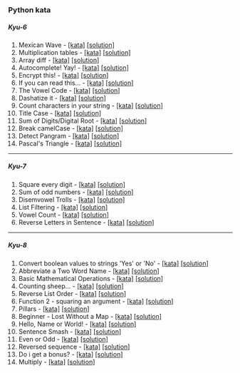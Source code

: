 ### Python kata


##### Kyu-6
1. Mexican Wave - [[kata]]() [[solution]](../python/kyu6_mexican_wave.py)
2. Multiplication tables - [[kata]](https://www.codewars.com/kata/5432fd1c913a65b28f000342) [[solution]](../python/kyu6_multiplication_tables.py)
3. Array diff - [[kata]](https://www.codewars.com/kata/523f5d21c841566fde000009) [[solution]](../python/kyu6_array_diff.py)
4. Autocomplete! Yay! - [[kata]](https://www.codewars.com/kata/5389864ec72ce03383000484) [[solution]](../python/kyu6_autocomplete_yay.py)
5. Encrypt this! - [[kata]](https://www.codewars.com/kata/5848565e273af816fb000449) [[solution]](../python/kyu6_encrypt_this.py)
6. If you can read this... - [[kata]](https://www.codewars.com/kata/586538146b56991861000293) [[solution]](../python/kyu6_if_you_can_read_this.py)
7. The Vowel Code - [[kata]](https://www.codewars.com/kata/53697be005f803751e0015aa) [[solution]](../python/kyu6_the_vowel_code.py)
8. Dashatize it - [[kata]](https://www.codewars.com/kata/58223370aef9fc03fd000071) [[solution]](../python/kyu6_dashatize_it.py)
9. Count characters in your string - [[kata]](https://www.codewars.com/kata/52efefcbcdf57161d4000091) [[solution]](../python/kyu6_count_characters_in_string.py)
10. Title Case - [[kata]](https://www.codewars.com/kata/5202ef17a402dd033c000009) [[solution]](../python/kyu6_title_case.py)
11. Sum of Digits/Digital Root - [[kata]](https://www.codewars.com/kata/541c8630095125aba6000c00) [[solution]](../python/kyu6_sum_of_the_digits.py)
12. Break camelCase - [[kata]](https://www.codewars.com/kata/5208f99aee097e6552000148) [[solution]](../python/kyu6_break_camel_case.py)
13. Detect Pangram - [[kata]](https://www.codewars.com/kata/545cedaa9943f7fe7b000048) [[solution]](../python/kyu6_detect_pangram.py)
14. Pascal's Triangle - [[kata]](https://www.codewars.com/kata/5226eb40316b56c8d500030f) [[solution]](../python/kyu6_pascals_triangle.py)
-----
##### Kyu-7
1. Square every digit - [[kata]](https://www.codewars.com/kata/546e2562b03326a88e000020) [[solution]](../python/kyu7_square_digits.py)
2. Sum of odd numbers - [[kata]](https://www.codewars.com/kata/55fd2d567d94ac3bc9000064) [[solution]](../python/kyu7_sum_of_odd_number.py)
3. Disemvowel Trolls - [[kata]](https://www.codewars.com/kata/52fba66badcd10859f00097e) [[solution]](../python/kyu7_disemvowel.py)
4. List Filtering - [[kata]](https://www.codewars.com/kata/53dbd5315a3c69eed20002dd) [[solution]](../python/kyu7_list_filtering.py)
5. Vowel Count - [[kata]](https://www.codewars.com/kata/54ff3102c1bad923760001f3) [[solution]](../python/kyu7_vowels_count.py)
6. Reverse Letters in Sentence - [[kata]](https://www.codewars.com/kata/57ebdf944cde58f973000405) [[solution]](../python/kyu7_reverse_letters_in_sentence.py)

-----
##### Kyu-8
1. Convert boolean values to strings 'Yes' or 'No' - [[kata]](https://www.codewars.com/kata/53369039d7ab3ac506000467) [[solution]](../python/kyu8_convert_boolean_values_to_strings.py)
2. Abbreviate a Two Word Name - [[kata]](https://www.codewars.com/kata/57eadb7ecd143f4c9c0000a3) [[solution]](../python/kyu8_abbreviate_a_two_word_name.py)
3. Basic Mathematical Operations - [[kata]](https://www.codewars.com/kata/57356c55867b9b7a60000bd7) [[solution]](../python/kyu8_basic_mathematical_operations.py)
4. Counting sheep... -  [[kata]](https://www.codewars.com/kata/54edbc7200b811e956000556) [[solution]](../python/kyu8_counting_sheep.py)
5. Reverse List Order - [[kata]](https://www.codewars.com/kata/53da6d8d112bd1a0dc00008b) [[solution]](../python/kyu8_reverse_list_order.py)
6. Function 2 - squaring an argument -  [[kata]](https://www.codewars.com/kata/523b623152af8a30c6000027) [[solution]](../python/kyu8_squaring_an_argument.py)
7. Pillars - [[kata]](https://www.codewars.com/kata/5bb0c58f484fcd170700063d) [[solution]](../python/kyu8_pillars.py)
8. Beginner - Lost Without a Map - [[kata]](https://www.codewars.com/kata/57f781872e3d8ca2a000007e) [[solution]](../python/kyu8_lost_without_map.py)
9. Hello, Name or World! - [[kata]](https://www.codewars.com/kata/57e3f79c9cb119374600046b) [[solution]](../python/kyu8_hello_name_or_world.py)
10. Sentence Smash - [[kata]](https://www.codewars.com/kata/53dc23c68a0c93699800041d) [[solution]](../python/kyu8_sentence_smash.py)
11. Even or Odd - [[kata]](https://www.codewars.com/kata/53da3dbb4a5168369a0000fe) [[solution]](../python/kyu8_odd_even.py)
12. Reversed sequence - [[kata]](https://www.codewars.com/kata/5a00e05cc374cb34d100000d) [[solution]](../python/kyu8_reversed_sequence.py)
13. Do i get a bonus? - [[kata]](https://www.codewars.com/kata/56f6ad906b88de513f000d96) [[solution]](../python/kyu8_do_i_get_a_bonus.py)
14. Multiply - [[kata]](https://www.codewars.com/kata/50654ddff44f800200000004) [[solution]](../python/kyu8_multiply.py)